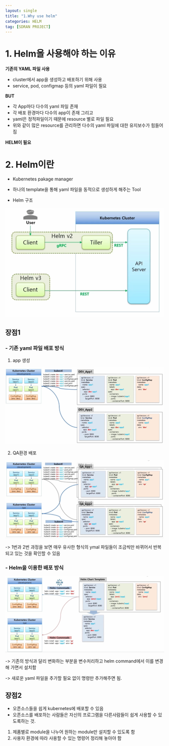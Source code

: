 ```yaml
---
layout: single
title: "1.Why use helm"
categories: HELM
tag: [SDRAN PROJECT]
---
```



# 1. Helm을 사용해야 하는 이유

**기존의 YAML 파일 사용**
- cluster에서 app을 생성하고 배포하기 위해 사용
- service, pod, configmap 등의 yaml 파일이 필요

**BUT**

- 각 App마다 다수의 yaml 파일 존재
- 각 배포 환경마다 다수의 app이 존재 그리고
- yaml은 정적파일이기 때문에 resource 별로 파일 필요
- 위와 같이 많은 resource를 관리하면 다수의 yaml 파일에 대한 유지보수가 힘들어짐

**HELM이 필요**


# 2. Helm이란
- Kubernetes pakage manager
- 하나의 template을 통해 yaml 파일을 동적으로 생성하게 해주는 Tool

- Helm 구조
<img  src="/assets/posts/helm/1.png" alt=""/>

## 장점1
### - 기존 yaml 파일 배포 방식 
1. app 생성

<img  src="/assets/posts/helm/2.png" alt=""/>

2. QA환경 배포

<img src="/assets/posts/helm/3.png" alt=""/>

-> 1번과 2번 과정을 보면 매우 유사한 형식의 ymal 파일들이 조금씩만 바뀌어서 반복되고 있는 것을 확인할 수 있음



### - Helm을 이용한 배포 방식
<img src="/assets/posts/helm/4.png" alt=""/>

-> 기존의 방식과 달리 변화하는 부분을 변수처리하고 helm command에서 이를 변경해 가면서 설치함

-> 새로운 yaml 파일을 추가할 필요 없이 명령만 추가해주면 됨.


## 장점2
- 오픈소스들을 쉽게 kubernetes에 배포할 수 있음
- 오픈소스를 배포하는 사람들은 자신의 프로그램을 다른사람들이 쉽게 사용할 수 있도록하는 것.
1. 제품별로 module을 나누어 원하는 module만 설치할 수 있도록 함
2. 사용자 환경에 따라 사용할 수 있는 명령어 정리해 놓아야 함